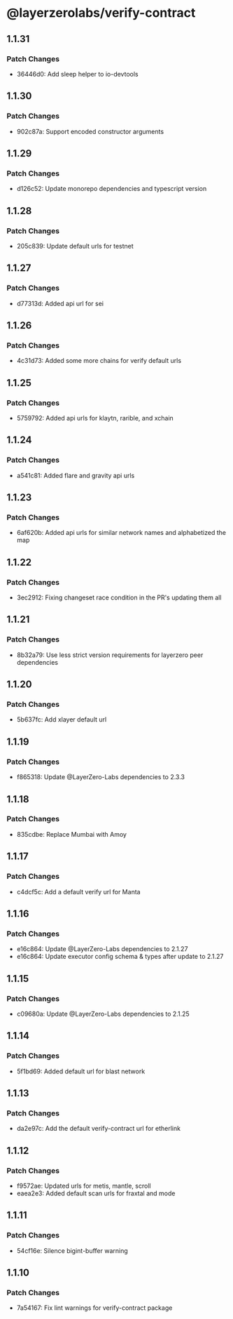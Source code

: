 # @layerzerolabs/verify-contract

## 1.1.31

### Patch Changes

- 36446d0: Add sleep helper to io-devtools

## 1.1.30

### Patch Changes

- 902c87a: Support encoded constructor arguments

## 1.1.29

### Patch Changes

- d126c52: Update monorepo dependencies and typescript version

## 1.1.28

### Patch Changes

- 205c839: Update default urls for testnet

## 1.1.27

### Patch Changes

- d77313d: Added api url for sei

## 1.1.26

### Patch Changes

- 4c31d73: Added some more chains for verify default urls

## 1.1.25

### Patch Changes

- 5759792: Added api urls for klaytn, rarible, and xchain

## 1.1.24

### Patch Changes

- a541c81: Added flare and gravity api urls

## 1.1.23

### Patch Changes

- 6af620b: Added api urls for similar network names and alphabetized the map

## 1.1.22

### Patch Changes

- 3ec2912: Fixing changeset race condition in the PR's updating them all

## 1.1.21

### Patch Changes

- 8b32a79: Use less strict version requirements for layerzero peer dependencies

## 1.1.20

### Patch Changes

- 5b637fc: Add xlayer default url

## 1.1.19

### Patch Changes

- f865318: Update @LayerZero-Labs dependencies to 2.3.3

## 1.1.18

### Patch Changes

- 835cdbe: Replace Mumbai with Amoy

## 1.1.17

### Patch Changes

- c4dcf5c: Add a default verify url for Manta

## 1.1.16

### Patch Changes

- e16c864: Update @LayerZero-Labs dependencies to 2.1.27
- e16c864: Update executor config schema & types after update to 2.1.27

## 1.1.15

### Patch Changes

- c09680a: Update @LayerZero-Labs dependencies to 2.1.25

## 1.1.14

### Patch Changes

- 5f1bd69: Added default url for blast network

## 1.1.13

### Patch Changes

- da2e97c: Add the default verify-contract url for etherlink

## 1.1.12

### Patch Changes

- f9572ae: Updated urls for metis, mantle, scroll
- eaea2e3: Added default scan urls for fraxtal and mode

## 1.1.11

### Patch Changes

- 54cf16e: Silence bigint-buffer warning

## 1.1.10

### Patch Changes

- 7a54167: Fix lint warnings for verify-contract package

